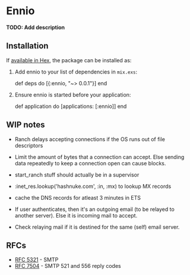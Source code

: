 # Ennio

**TODO: Add description**

## Installation

If [available in Hex](https://hex.pm/docs/publish), the package can be installed as:

  1. Add ennio to your list of dependencies in `mix.exs`:

        def deps do
          [{:ennio, "~> 0.0.1"}]
        end

  2. Ensure ennio is started before your application:

        def application do
          [applications: [:ennio]]
        end

## WIP notes

* Ranch delays accepting connections if the OS runs out of file descriptors
* Limit the amount of bytes that a connection can accept. Else sending data repeatedly to keep a connection open can cause blocks.

* start_ranch stuff should actually be in a supervisor
* :inet_res.lookup('hashnuke.com', :in, :mx) to lookup MX records
* cache the DNS records for atleast 3 minutes in ETS
* If user authenticates, then it's an outgoing email (to be relayed to another server). Else it is incoming mail to accept.
* Check relaying mail if it is destined for the same (self) email server.

## RFCs

* [RFC 5321](https://tools.ietf.org/html/rfc5321) - SMTP
* [RFC 7504](https://tools.ietf.org/html/rfc7504) - SMTP 521 and 556 reply codes
